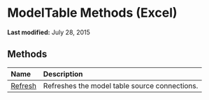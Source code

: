 
# ModelTable Methods (Excel)

 **Last modified:** July 28, 2015


## Methods



|**Name**|**Description**|
|:-----|:-----|
| [Refresh](341e82f4-a885-6c95-850d-21703bb27995.md)|Refreshes the model table source connections.|
